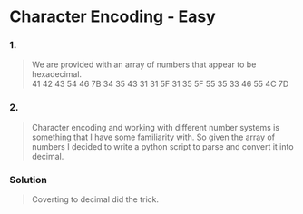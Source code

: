# Character Encoding - Easy

### 1. 
> We are provided with an array of numbers that appear to be hexadecimal. \
> 41 42 43 54 46 7B 34 35 43 31 31 5F 31 35 5F 55 35 33 46 55 4C 7D

### 2. 
> Character encoding and working with different number systems is something that I have some
> familiarity with. So given the array of numbers I decided to write a python script to parse
> and convert it into decimal. 

### Solution
> Coverting to decimal did the trick. 